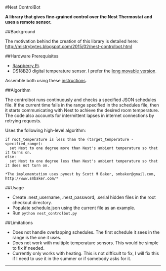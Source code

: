 #Nest ControlBot

**A library that gives fine-grained control over the Nest Thermostat and uses a remote sensor.**

##Background

The motivation behind the creation of this library is detailed here:
http://mistrybytes.blogspot.com/2015/02/nest-controlbot.html

##Hardware Prerequisites

* [Raspberry Pi](http://www.raspberrypi.org/).
* DS18B20 digital temperature sensor. I prefer the [long movable version](http://www.amazon.com/Vktech-DS18b20-Waterproof-Temperature-Transmitter/dp/B00CHEZ250/).

Assemble both using these [instructions](https://learn.adafruit.com/downloads/pdf/adafruits-raspberry-pi-lesson-11-ds18b20-temperature-sensing.pdf).

##Algorithm

The controlbot runs continuously and checks a specified JSON schedules file. If the current time
falls in the range specified in the schedules file, then it starts communicating with Nest to
achieve the desired room temperature. The code also accounts for intermittent lapses in internet
connections by retrying requests.

Uses the following high-level algorithm:
```
if root_temperature is less than the (target_temperature - specified_range):
  set Nest to one degree more than Nest's ambient temperature so that it turns on.
else:
  set Nest to one degree less than Nest's ambient temperature so that it does not turn on.

*The implementation uses pynest by Scott M Baker, smbaker@gmail.com, http://www.smbaker.com/*
```
##Usage

* Create .nest_username, .nest_password, .serial hidden files in the root checkout directory.
* Populate schedule.json using the current file as an example.
* Run `python nest_controlbot.py`

##Limitations

* Does not handle overlapping schedules. The first schedule it sees in the range is the one it uses.
* Does not work with multiple temperature sensors. This would be simple to fix if needed.
* Currently only works with heating. This is not difficult to fix, I will fix this if I need to use it in the summer or if somebody asks for it.

---
